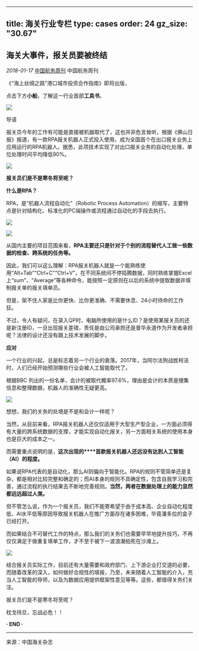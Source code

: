 
---
title: 海关行业专栏
type: cases
order: 24
gz_size: "30.67"
---



海关大事件，报关员要被终结
-------------

_2018-01-17_ [中国航务周刊](/account/chinashippinggazette) 中国航务周刊

《“海上丝绸之路”港口城市投资合作指南》即将出版，

点击下方**小船**，了解这一行业首部**工具书**。

  

[![](http://img.chuansong.me/mmbiz_gif/UOPrwBhIhzENXSY8MGaQR8SMRXRPdjLZy6ynyWkVdGfeWRDZk8IJxlaY7Fk7szLuGJvVplVdkmib5FhT1T15LMg/0?wx_fmt=gif)](http://chuansong.me/r/RZsWic)

  

导语

报关员今年的工作有可能是直接被机器取代了，这也并非危言耸听，根据《佛山日报》报道，有一款RPA报关机器人正式投入使用，成为全国首个在出口报关业务上应用运行的RPA机器人。据悉，此项技术实现了对出口报关业务的自动化处理，单位处理时间平均降低90%。

  

![](http://img.chuansong.me/mmbiz_jpg/UOPrwBhIhzFCzqGFLannia9OoTNaRxZrNfro35Qk6VDo8TUnqWXpVUX11IAwTQ3ficBVjuk5uOOyL6gibCnKRoK9Q/0?wx_fmt=jpeg)

  

**报关员们是不是寒冬将至呢？**

**什么是RPA？**

  

RPA，是“机器人流程自动化”（Robotic Process Automation）的缩写，主要特点是针对结构化、标准化的PC端操作或流程通过自动化的手段去执行。

  

![](http://img.chuansong.me/mmbiz_jpg/UOPrwBhIhzFCzqGFLannia9OoTNaRxZrNp9FRyibEKXMic7Z5cib3lazt2F28LupIvOPZJsDTGYvZAy9e9yNjrGrtQ/0?wx_fmt=jpeg)

![](http://img.chuansong.me/mmbiz_jpg/UOPrwBhIhzFCzqGFLannia9OoTNaRxZrNro4oClHlRWjQicDNwoqjxCHomns2nsia6VmbWC07Ruyp2qXoXkutekaQ/0?wx_fmt=jpeg)

  

从国内主要的项目范围来看，**RPA主要还只是针对于个别的流程替代人工做一些数据的检查、跨系统的任务等。**

  

因此，我们可以这么理解：RPA报关机器人就是一个能熟练使用“Alt+Tab”“Ctrl+C”“Ctrl+V”，在不同系统间不停捣腾数据，同时熟练掌握Excel上“sum”、“Average”等各种命令，能按照一定原则在以后的系统中提取数据并填制报关单的报关填单员。

  

但是，架不住人家是比你更快、比你更准确、不需要休息、24小时待命的工作狂。

  

不过，令人有疑问，在录入QP时，电脑所使用的是什么ID？是使用某报关员的还是新注册ID，一旦出现报关差错，责任是由公司承担还是普华永道作为开发者承担呢？法律的设计还没有跟上技术发展的脚步。

  

**应对**

  

一个行业的兴起，总是标志着另一个行业的衰落。2017年，当阿尔法狗战胜柯洁时，人们已经开始预测哪些行业会被人工智能取代了。

  

根据BBC 列出的一份名单，会计的被取代概率97.6%，理由是会计的本质是搜集信息和整理数据，机器人的准确性无疑更高。

  

![](http://img.chuansong.me/mmbiz_jpg/UOPrwBhIhzFCzqGFLannia9OoTNaRxZrN17fjeBapa6NG6E6gNmyl9hoibvg2kOfVzXc7csl3Nt1OWsxwSks1YTg/0?wx_fmt=jpeg)

  

想想，我们的关务的处境是不是和会计一样呢？

  

当然，从目前来看，RPA报关机器人还仅仅适用于大型生产型企业，一方面必须得有大量的跨系统数据的支撑，才能实现自动化报关，另一方面相关系统的使用本身也是巨大的成本之一。

  

而需要重点说明的是，**这次出现的****首款报关机器人还远没有达到人工智能（AI）的程度。**

  

如果说RPA代表的是自动化，那么AI则偏向于智能化。RPA的规则不管简单还是复杂，都是相对比较完整和确定的；而AI本身的规则不具确定性，包含自我学习和完善，通过流程的执行结果去不断地完善规则。**当然，两者在数据处理上的能力显然都远远超过人类。**

  

但不管怎么说，作为一个报关员，我们不能寄希望于由于成本高、企业自动化程度低、AI水平低等原因导致报关机器人在推广方面存在诸多困难，毕竟潘多拉的盒子已经打开。

  

而如果结合不可替代工作的特点，那么我们的关务们也需要早早地提升技巧，不再仅仅满足于做重复填单工作，才不至于被下一波浪潮拍死在沙滩上。

  

![](http://img.chuansong.me/mmbiz_jpg/UOPrwBhIhzFCzqGFLannia9OoTNaRxZrNuticavdUic0rEZOncL7Y5x8F64djL8dibOm1kxLMpXiaDn4MI8j6ztOBtw/0?wx_fmt=jpeg)

结合报关员实际工作，目前还有大量需要和政府部门、上下游企业打交道的必要，而随着改革的深入，如何做好合规性的填报，乃至，未来随着人工智能的介入，充当人工智能的导师，以及为数据应用提供框架性意见等等。这些，都值得关务们关注。

  

报关员们是不是寒冬将至呢？

枕戈待旦，忘战必危！！

  

****· END **·******

* * *

来源：中国海关杂志
